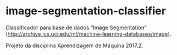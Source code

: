 # image-segmentation-classifier
Classificador para base de dados "Image Segmentation" (http://archive.ics.uci.edu/ml/machine-learning-databases/image).

Projeto da disciplina Aprendizagem de Máquina 2017.2.
